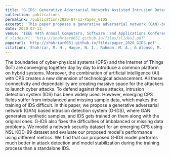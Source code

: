 ```yaml
---
title: "G-IDS: Generative Adversarial Networks Assisted Intrusion Detection System"
collection: publications
permalink: /publication/2020-07-13-Paper_GIDS
excerpt: 'This paper proposes a generative adversarial network (GAN)-based intrusion detection system (G-IDS).'
date: 2020-07-13
venue: 'IEEE 44th Annual Computers, Software, and Applications Conference (COMPSAC)'
# slidesurl: 'http://shahriar0651.github.io/files/slides2.pdf'
paperurl: 'http://shahriar0651.github.io/files/paper_2020_GIDS.pdf'
citation: 'Shahriar, M. H., Haque, N. I., Rahman, M. A., & Alonso, M. (2020, July). G-ids: Generative adversarial networks assisted intrusion detection system. In 2020 IEEE 44th Annual Computers, Software, and Applications Conference (COMPSAC) (pp. 376-385). IEEE.'
---
```


The boundaries of cyber-physical systems (CPS) and the Internet of Things (IoT) are converging together day by day to introduce a common platform on hybrid systems. Moreover, the combination of artificial intelligence (AI) with CPS creates a new dimension of technological advancement. All these connectivity and dependability are creating massive space for the attackers to launch cyber attacks. To defend against these attacks, intrusion detection system (IDS) has been widely used. However, emerging CPS fields suffer from imbalanced and missing sample data, which makes the training of IDS difficult. In this paper, we propose a generative adversarial network (GAN) based intrusion detection system (G-IDS), where GAN generates synthetic samples, and IDS gets trained on them along with the original ones. G-IDS also fixes the difficulties of imbalanced or missing data problems. We model a network security dataset for an emerging CPS using NSL KDD-99 dataset and evaluate our proposed model's performance using different metrics. We find that our proposed G-IDS model performs much better in attack detection and model stabilization during the training process than a standalone IDS.